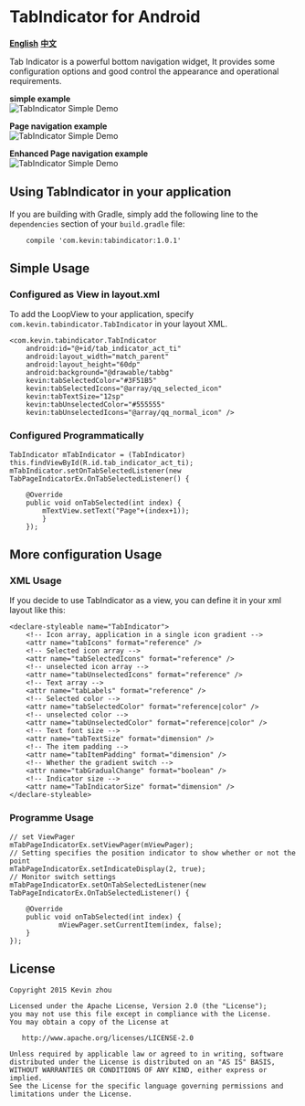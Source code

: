 
# TabIndicator for Android
**[English](https://github.com/xuehuayous/Android-TabIndicator)** **[中文](https://github.com/xuehuayous/Android-TabIndicator/blob/master/README-zh.md)**

Tab Indicator is a powerful bottom navigation widget, It provides some configuration options and good control the appearance and operational requirements.

**simple example**  
![TabIndicator Simple Demo](https://raw.githubusercontent.com/xuehuayous/Android-TabIndicator/master/tab_indicator_sample.gif)

**Page navigation example**  
![TabIndicator Simple Demo](https://raw.githubusercontent.com/xuehuayous/Android-TabIndicator/master/tab_page_indicator_sample.gif)

**Enhanced Page navigation example**   
![TabIndicator Simple Demo](https://raw.githubusercontent.com/xuehuayous/Android-TabIndicator/master/tab_page_indicator_ex_sample.gif)

## Using TabIndicator in your application

If you are building with Gradle, simply add the following line to the `dependencies` section of your `build.gradle` file:

```
	compile 'com.kevin:tabindicator:1.0.1'
```

## Simple Usage ##

### Configured as View in layout.xml ###
To add the LoopView to your application, specify `com.kevin.tabindicator.TabIndicator` in your layout XML.

    <com.kevin.tabindicator.TabIndicator
        android:id="@+id/tab_indicator_act_ti"
        android:layout_width="match_parent"
        android:layout_height="60dp"
        android:background="@drawable/tabbg"
        kevin:tabSelectedColor="#3F51B5"
        kevin:tabSelectedIcons="@array/qq_selected_icon"
        kevin:tabTextSize="12sp"
        kevin:tabUnselectedColor="#555555"
        kevin:tabUnselectedIcons="@array/qq_normal_icon" />

### Configured Programmatically ###

	TabIndicator mTabIndicator = (TabIndicator) this.findViewById(R.id.tab_indicator_act_ti);
    mTabIndicator.setOnTabSelectedListener(new TabPageIndicatorEx.OnTabSelectedListener() {

        @Override
        public void onTabSelected(int index) {
            mTextView.setText("Page"+(index+1));
            }
        });

## More configuration Usage ##

### XML Usage ###

If you decide to use TabIndicator as a view, you can define it in your xml layout like this:

    <declare-styleable name="TabIndicator">
        <!-- Icon array, application in a single icon gradient -->
        <attr name="tabIcons" format="reference" />
        <!-- Selected icon array -->
        <attr name="tabSelectedIcons" format="reference" />
        <!-- unselected icon array -->
        <attr name="tabUnselectedIcons" format="reference" />
        <!-- Text array -->
        <attr name="tabLabels" format="reference" />
        <!-- Selected color -->
        <attr name="tabSelectedColor" format="reference|color" />
        <!-- unselected color -->
        <attr name="tabUnselectedColor" format="reference|color" />
        <!-- Text font size -->
        <attr name="tabTextSize" format="dimension" />
        <!-- The item padding -->
        <attr name="tabItemPadding" format="dimension" />
        <!-- Whether the gradient switch -->
        <attr name="tabGradualChange" format="boolean" />
        <!-- Indicator size -->
        <attr name="TabIndicatorSize" format="dimension" />
    </declare-styleable>

### Programme Usage ###

	// set ViewPager
    mTabPageIndicatorEx.setViewPager(mViewPager);
	// Setting specifies the position indicator to show whether or not the point
    mTabPageIndicatorEx.setIndicateDisplay(2, true);
	// Monitor switch settings
    mTabPageIndicatorEx.setOnTabSelectedListener(new TabPageIndicatorEx.OnTabSelectedListener() {

        @Override
        public void onTabSelected(int index) {
                mViewPager.setCurrentItem(index, false);
        }
    });


## License

    Copyright 2015 Kevin zhou

    Licensed under the Apache License, Version 2.0 (the "License");
    you may not use this file except in compliance with the License.
    You may obtain a copy of the License at

       http://www.apache.org/licenses/LICENSE-2.0

    Unless required by applicable law or agreed to in writing, software
    distributed under the License is distributed on an "AS IS" BASIS,
    WITHOUT WARRANTIES OR CONDITIONS OF ANY KIND, either express or implied.
    See the License for the specific language governing permissions and
    limitations under the License.